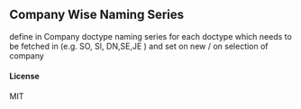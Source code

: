 ## Company Wise Naming Series

define in Company doctype naming series for each doctype  which needs to be fetched in (e.g.  SO, SI, DN,SE,JE ) and set on  new / on selection of company

#### License

MIT